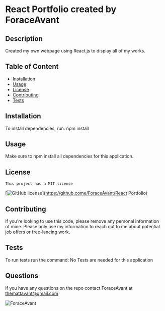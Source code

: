 
# React Portfolio created by ForaceAvant


## Description

Created my own webpage using React.js to display all of my works.

## Table of Content

* [Installation](#installation)
* [Usage](#usage)
* [License](#license)
* [Contributing](#contributing)
* [Tests](#tests)

## Installation

To install dependencies, run: npm install

## Usage

Make sure to npm install all dependencies for this application.

## License
    
    This project has a MIT license

[![GitHub license](https://img.shields.io/badge/license-MIT-blue.svg)](https://github.come/ForaceAvant/React Portfolio)

## Contributing

If you're looking to use this code, please remove any personal information of mine. Please only use my information to reach out to me about potential job offers or free-lancing work.

## Tests

To run tests run the command: No Tests are needed for this application

## Questions

If you have any questions on the repo contact ForaceAvant at themattavant@gmail.com


![ForaceAvant](https://avatars2.githubusercontent.com/u/59487000?v=4)
